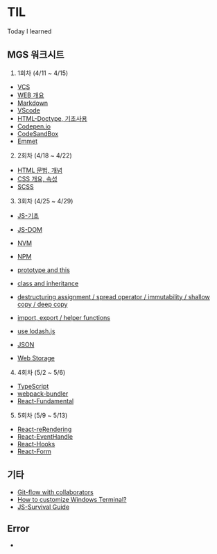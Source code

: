 # TIL

Today I learned

## MGS 워크시트

1. 1회차 (4/11 ~ 4/15)

- [VCS](https://github.com/youngcodej22/TIL/tree/main/posts/04_VCS)
- [WEB 개요](https://github.com/youngcodej22/TIL/blob/main/posts/01_HTML/01_web.md)
- [Markdown](https://www.markdownguide.org/cheat-sheet/)
- [VScode](https://github.com/youngcodej22/TIL/blob/main/posts/06_CODE_EDITOR/01_vscode.md)
- [HTML-Doctype, 기초사용](https://github.com/youngcodej22/TIL/blob/main/posts/01_HTML/02_html_basic.md)
- [Codepen.io](https://codepen.io/)
- [CodeSandBox](https://codesandbox.io/)
- [Emmet](https://emmet.io/)

2. 2회차 (4/18 ~ 4/22)

- [HTML 문법, 개념](https://github.com/youngcodej22/TIL/blob/main/posts/01_HTML/02_html_basic.md)
- [CSS 개요, 속성](https://github.com/youngcodej22/TIL/tree/main/posts/02_CSS_SCSS)
- [SCSS](https://github.com/youngcodej22/TIL/blob/main/posts/02_CSS_SCSS/06_scss_basic.md)

3. 3회차 (4/25 ~ 4/29)

- [JS-기초](https://github.com/youngcodej22/TIL/blob/main/posts/03_JS/01_js_basic.md)
- [JS-DOM](https://github.com/youngcodej22/TIL/blob/main/posts/03_JS/03_js_DOM.md)
- [NVM](https://github.com/youngcodej22/TIL/blob/main/posts/07_DEVELOPMENT_TOOLS/01_NVM.md)
- [NPM](https://github.com/youngcodej22/TIL/blob/main/posts/07_DEVELOPMENT_TOOLS/02_NPM.md)
- [prototype and this](https://github.com/youngcodej22/TIL/blob/main/posts/03_JS/04_js_prototype_this.md)
- [class and inheritance](https://github.com/youngcodej22/TIL/blob/main/posts/03_JS/05_js_class.md)

- [destructuring assignment / spread operator / immutability / shallow copy / deep copy](https://github.com/youngcodej22/TIL/blob/main/posts/03_JS/07_js_use_object_array.md)
- [import, export / helper functions](https://github.com/youngcodej22/TIL/blob/main/posts/03_JS/08_js_helper_functions.md)
- [use lodash.js](https://github.com/youngcodej22/TIL/blob/main/posts/03_JS/09_lib_lodash.md)
- [JSON](https://github.com/youngcodej22/TIL/blob/main/posts/03_JS/10_js_json.md)
- [Web Storage](https://github.com/youngcodej22/TIL/blob/main/posts/03_JS/11_storage.md)

4. 4회차 (5/2 ~ 5/6)

- [TypeScript](https://github.com/youngcodej22/TIL/blob/main/posts/08_TS/01_ts_basic.md)
- [webpack-bundler](https://github.com/youngcodej22/TIL/blob/main/posts/07_DEVELOPMENT_TOOLS/04_Webpack.md)
- [React-Fundamental](https://github.com/youngcodej22/TIL/blob/main/posts/10_JS_LIBS_FRAMEWORKS/01_react_fundamental.md)

5. 5회차 (5/9 ~ 5/13)

- [React-reRendering](https://github.com/youngcodej22/TIL/blob/main/posts/10_JS_LIBS_FRAMEWORKS/03_react_rendering.md)
- [React-EventHandle](https://github.com/youngcodej22/TIL/blob/main/posts/10_JS_LIBS_FRAMEWORKS/04_react_event.md)
- [React-Hooks](https://github.com/youngcodej22/TIL/blob/main/posts/10_JS_LIBS_FRAMEWORKS/05_react_hooks.md)
- [React-Form](https://github.com/youngcodej22/TIL/blob/main/posts/10_JS_LIBS_FRAMEWORKS/06_react_form.md)

## 기타

- [Git-flow with collaborators](https://github.com/youngcodej22/TIL/blob/main/posts/04_VCS/03_git_collaboration.md)
- [How to customize Windows Terminal?](https://github.com/youngcodej22/TIL/blob/main/posts/07_DEVELOPMENT_TOOLS/03_customize_windowsTerminal.md)
- [JS-Survival Guide](https://github.com/youngcodej22/TIL/blob/main/posts/03_JS/13_js_survival_guide.md)

## Error

- []()
